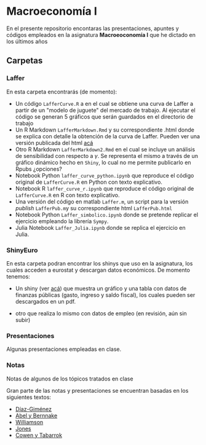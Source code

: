 ﻿# Macroeconomía I

En el presente repositorio encontaras las presentaciones, apuntes y códigos empleados en la asignatura **Macroeoconomía I** que he dictado en los últimos años

## Carpetas

### Laffer

En esta carpeta encontrarás (de momento):

* Un código  `LafferCurve.R` a en el cual se obtiene una curva de Laffer a partir de un "modelo de juguete" del mercado de trabajo. Al ejecutar el código se generan 5 gráficos que serán guardados en el directorio de trabajo
* Un R Markdown `LafferMarkdown.Rmd` y su correspondiente .html donde se explica con detalle la obtención de la curva de Laffer. Pueden ver una versión publicada del html [acá](http://rpubs.com/Kamecon/384546)
* Otro R Markdown `LafferMarkdown2.Rmd` en el cual se incluye un análisis de sensibilidad con respecto a $\gamma$. Se representa el mismo a través de un gráfico dinámico hecho en `Shiny`, lo cual no me permite publicarlo en Rpubs ¿opciones?
* Notebook Python `laffer_curve_python.ipynb` que reproduce el código original de `LafferCurve.R` en Python con texto explicativo.
* Notebook R `laffer_curve_r.ipynb` que reproduce el código original de `LafferCurve.R` en R con texto explicativo.
* Una versión del código en matlab `Laffer.m`, un script para la versión *publish* `LafferPub.m`y su correspondiente html `LafferPub.html`
* Notebook Python `Laffer_simbolico.ipynb` donde se pretende replicar el ejercicio empleando la librería `Sympy`.
* Julia Notebook `Laffer_Julia.ipynb` donde se replica el ejercicio en Julia.

### ShinyEuro

En esta carpeta podran encontrar los shinys que uso en la asignatura, los cuales acceden a eurostat y descargan datos económicos. De momento tenemos:

* Un shiny (ver [acá](https://kamecon.shinyapps.io/PubFin/)) que muestra un gráfico y una tabla con datos de finanzas públicas (gasto, ingreso y saldo fiscal), los cuales pueden ser descargados en un pdf.

* otro que realiza lo mismo con datos de empleo (en revisión, aún sin subir)

### Presentaciones

Algunas presentaciones empleadas en clase.

### Notas

Notas de algunos de los tópicos tratados en clase

Gran parte de las notas y presentaciones se encuentran basadas en los siguientes textos:

* [Díaz-Giménez](http://mpt.javierdiazgimenez.com/)
* [Abel y Bernnake](http://pearson.es/espa%C3%B1a/TiendaOnline/macroeconomia-4ed)
* [Williamson](http://pearson.es/espa%C3%B1a/TiendaOnline/macroeconomia-4ed-)
* [Jones](http://www.antonibosch.com/libro/macroeconomia)
* [Cowen y Tabarrok](https://www.macmillanlearning.com/Catalog/product/modernprinciplesofeconomics-fourthedition-cowen)